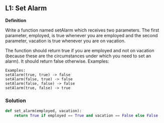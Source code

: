 ## L1: Set Alarm

**Definition**

Write a function named setAlarm which receives two parameters. The first parameter, employed, is true whenever you are employed and the second parameter, vacation is true whenever you are on vacation.

The function should return true if you are employed and not on vacation (because these are the circumstances under which you need to set an alarm). It should return false otherwise. Examples:

```
Examples:
setAlarm(true, true) -> false
setAlarm(false, true) -> false
setAlarm(false, false) -> false
setAlarm(true, false) -> true
```

### Solution

```python
def set_alarm(employed, vacation):
    return True if employed == True and vacation == False else False
```
        
